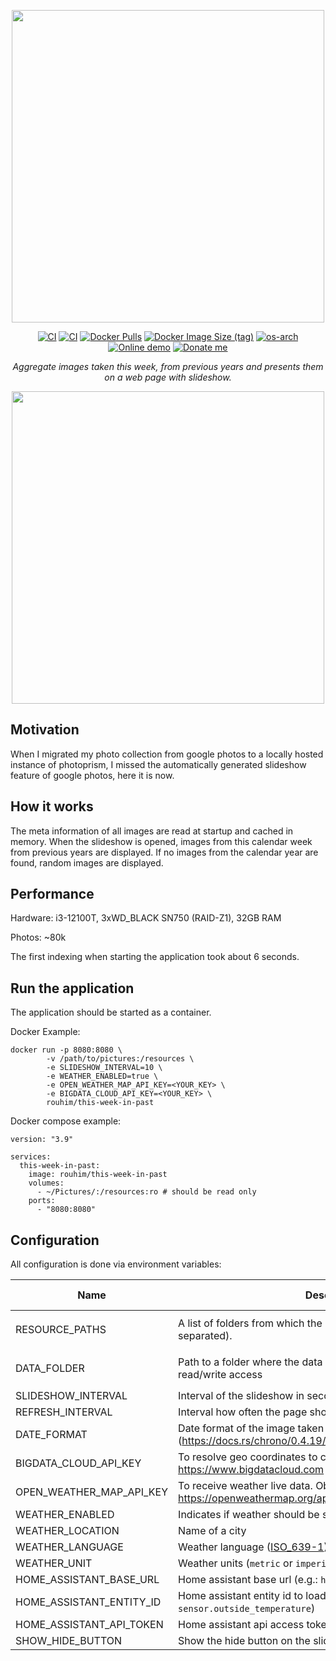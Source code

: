 <p align="center">
  <img src="https://raw.githubusercontent.com/RouHim/this-week-in-past/main/banner.png" width="500">
</p>

<p align="center">
    <a href="https://github.com/RouHim/this-week-in-past/actions/workflows/build-image.yaml"><img src="https://github.com/RouHim/this-week-in-past/actions/workflows/build-image.yaml/badge.svg" alt="CI"></a>
    <a href="https://github.com/RouHim/this-week-in-past/actions/workflows/scheduled-security-audit.yaml"><img src="https://github.com/RouHim/this-week-in-past/actions/workflows/scheduled-security-audit.yaml/badge.svg" alt="CI"></a>
    <a href="https://hub.docker.com/r/rouhim/this-week-in-past"><img alt="Docker Pulls" src="https://img.shields.io/docker/pulls/rouhim/this-week-in-past"></a>
    <a href="https://hub.docker.com/r/rouhim/this-week-in-past/tags"><img alt="Docker Image Size (tag)" src="https://img.shields.io/docker/image-size/rouhim/this-week-in-past/latest"></a>
    <a href="https://hub.docker.com/r/rouhim/this-week-in-past/tags"><img src="https://img.shields.io/badge/ARCH-amd64_•_arm64/v8_•_arm/v7_•_arm/v6-blueviolet" alt="os-arch"></a>
    <a href="http://152.70.175.46/"><img alt="Online demo" src="https://img.shields.io/static/v1?label=Demo&message=available&color=teal"></a>    
    <a href="https://buymeacoffee.com/rouhim"><img alt="Donate me" src="https://img.shields.io/badge/-buy_me_a%C2%A0coffee-gray?logo=buy-me-a-coffee"></a>  </p>

<p align="center">
    <i>Aggregate images taken this week, from previous years and presents them on a web page with slideshow.</i>
</p>

<p align="center">
  <img src="https://raw.githubusercontent.com/RouHim/this-week-in-past/main/screenshot.jpg" width="500">
</p>

## Motivation

When I migrated my photo collection from google photos to a locally hosted instance of photoprism, I missed the
automatically generated slideshow feature of google photos, here it is now.

## How it works

The meta information of all images are read at startup and cached in memory. When the slideshow is opened, images from
this calendar week from previous years are displayed. If no images from the calendar year are found, random images are
displayed.

## Performance

Hardware: i3-12100T, 3xWD_BLACK SN750 (RAID-Z1), 32GB RAM

Photos: ~80k

The first indexing when starting the application took about 6 seconds.

## Run the application

The application should be started as a container.

Docker Example:

```shell
docker run -p 8080:8080 \
        -v /path/to/pictures:/resources \
        -e SLIDESHOW_INTERVAL=10 \
        -e WEATHER_ENABLED=true \
        -e OPEN_WEATHER_MAP_API_KEY=<YOUR_KEY> \
        -e BIGDATA_CLOUD_API_KEY=<YOUR_KEY> \
        rouhim/this-week-in-past
```

Docker compose example:

```shell
version: "3.9"

services:
  this-week-in-past:
    image: rouhim/this-week-in-past
    volumes:
      - ~/Pictures/:/resources:ro # should be read only
    ports:
      - "8080:8080"
```

## Configuration

All configuration is done via environment variables:

| Name                     | Description                                                                                           | Default value                 |
|--------------------------|-------------------------------------------------------------------------------------------------------|-------------------------------|
| RESOURCE_PATHS           | A list of folders from which the images should be loaded (comma separated).                           | `/resources` (Container only) |
| DATA_FOLDER              | Path to a folder where the data should be stored, needs to read/write access                          | `/data` (Container only)      |
| SLIDESHOW_INTERVAL       | Interval of the slideshow in seconds                                                                  | 30                            |
| REFRESH_INTERVAL         | Interval how often the page should be reloaded in minutes                                             | 180                           |
| DATE_FORMAT              | Date format of the image taken date (https://docs.rs/chrono/0.4.19/chrono/format/strftime/index.html) | %d.%m.%Y                      |
| BIGDATA_CLOUD_API_KEY    | To resolve geo coordinates to city name. Obtain here: https://www.bigdatacloud.com                    |                               |
| OPEN_WEATHER_MAP_API_KEY | To receive weather live data. Obtain here: https://openweathermap.org/api                             |                               |
| WEATHER_ENABLED          | Indicates if weather should be shown in the slideshow                                                 | false                         |
| WEATHER_LOCATION         | Name of a city                                                                                        | Berlin                        |
| WEATHER_LANGUAGE         | Weather language ([ISO_639-1](https://en.wikipedia.org/wiki/ISO_639-1))                               | en                            |
| WEATHER_UNIT             | Weather units (`metric` or `imperial`)                                                                | metric                        |
| HOME_ASSISTANT_BASE_URL  | Home assistant base url (e.g.: `http://192.168.0.123:8123`)                                           |                               |
| HOME_ASSISTANT_ENTITY_ID | Home assistant entity id to load the weather from (e.g.: `sensor.outside_temperature`)                |                               |
| HOME_ASSISTANT_API_TOKEN | Home assistant api access token                                                                       |                               |
| SHOW_HIDE_BUTTON         | Show the hide button on the slideshow                                                                 | false                         |
